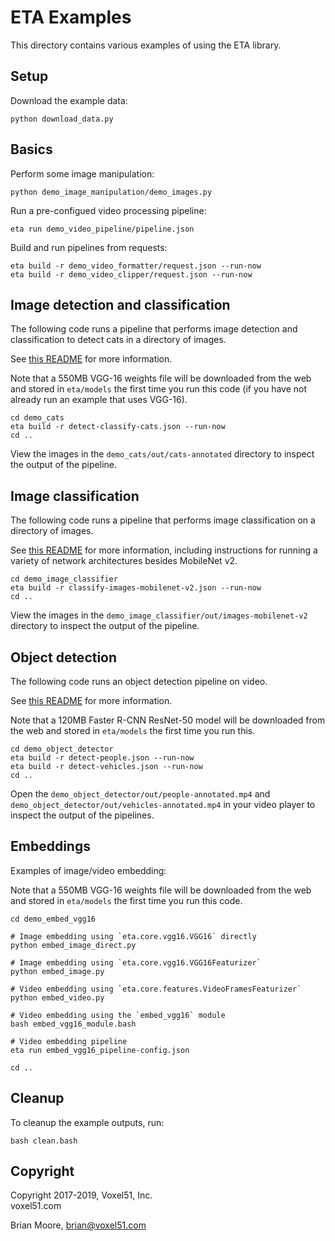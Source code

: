 # ETA Examples

This directory contains various examples of using the ETA library.


## Setup

Download the example data:

```shell
python download_data.py
```


## Basics

Perform some image manipulation:

```shell
python demo_image_manipulation/demo_images.py
```

Run a pre-configued video processing pipeline:

```shell
eta run demo_video_pipeline/pipeline.json
```

Build and run pipelines from requests:

```shell
eta build -r demo_video_formatter/request.json --run-now
eta build -r demo_video_clipper/request.json --run-now
```


## Image detection and classification

The following code runs a pipeline that performs image detection and
classification to detect cats in a directory of images.

See [this README](demo_cats/README.md) for more information.

Note that a 550MB VGG-16 weights file will be downloaded from the web and
stored in `eta/models` the first time you run this code (if you have not
already run an example that uses VGG-16).

```shell
cd demo_cats
eta build -r detect-classify-cats.json --run-now
cd ..
```

View the images in the `demo_cats/out/cats-annotated` directory to inspect the
output of the pipeline.


## Image classification

The following code runs a pipeline that performs image classification on
a directory of images.

See [this README](demo_image_classifier/README.md) for more information,
including instructions for running a variety of network architectures besides
MobileNet v2.

```shell
cd demo_image_classifier
eta build -r classify-images-mobilenet-v2.json --run-now
cd ..
```

View the images in the `demo_image_classifier/out/images-mobilenet-v2`
directory to inspect the output of the pipeline.


## Object detection

The following code runs an object detection pipeline on video.

See [this README](demo_object_detector/README.md) for more information.

Note that a 120MB Faster R-CNN ResNet-50 model will be downloaded from the web
and stored in `eta/models` the first time you run this.

```shell
cd demo_object_detector
eta build -r detect-people.json --run-now
eta build -r detect-vehicles.json --run-now
cd ..
```

Open the `demo_object_detector/out/people-annotated.mp4` and
`demo_object_detector/out/vehicles-annotated.mp4` in your video player to
inspect the output of the pipelines.


## Embeddings

Examples of image/video embedding:

Note that a 550MB VGG-16 weights file will be downloaded from the web and
stored in `eta/models` the first time you run this code.

```shell
cd demo_embed_vgg16

# Image embedding using `eta.core.vgg16.VGG16` directly
python embed_image_direct.py

# Image embedding using `eta.core.vgg16.VGG16Featurizer`
python embed_image.py

# Video embedding using `eta.core.features.VideoFramesFeaturizer`
python embed_video.py

# Video embedding using the `embed_vgg16` module
bash embed_vgg16_module.bash

# Video embedding pipeline
eta run embed_vgg16_pipeline-config.json

cd ..
```


## Cleanup

To cleanup the example outputs, run:

```shell
bash clean.bash
```


## Copyright

Copyright 2017-2019, Voxel51, Inc.<br>
voxel51.com

Brian Moore, brian@voxel51.com
